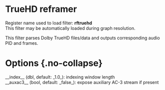 <!-- automatically generated - do not edit, patch gpac/applications/gpac/gpac.c -->

# TrueHD reframer  
  
Register name used to load filter: __rftruehd__  
This filter may be automatically loaded during graph resolution.  
  
This filter parses Dolby TrueHD files/data and outputs corresponding audio PID and frames.  
  

# Options  {.no-collapse}  
  
<div markdown class="option">  
<a id="index" data-level="basic">__index__</a> (dbl, default: _1.0_): indexing window length  
</div>  
<div markdown class="option">  
<a id="auxac3" data-level="basic">__auxac3__</a> (bool, default: _false_): expose auxiliary AC-3 stream if present  
</div>  
  
